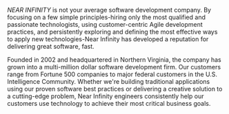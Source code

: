 
_NEAR INFINITY_ is not your average software development company. By focusing on a few simple principles-hiring only the most qualified and passionate technologists, using customer-centric Agile development practices, and persistently exploring and defining the most effective ways to apply new technologies-Near Infinity has developed a reputation for delivering great software, fast.

Founded in 2002 and headquartered in Northern Virginia, the company has grown into a multi-million dollar software development firm. Our customers range from Fortune 500 companies to major federal customers in the U.S. Intelligence Community. Whether we're building traditional applications using our proven software best practices or delivering a creative solution to a cutting-edge problem, Near Infinity engineers consistently help our customers use technology to achieve their most critical business goals.

